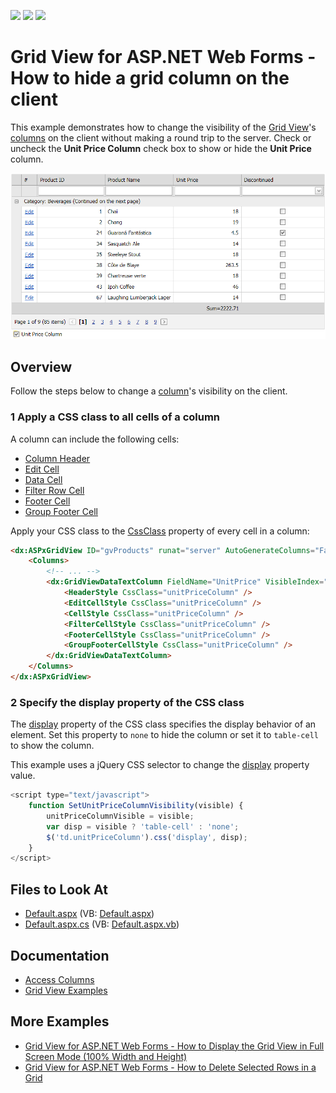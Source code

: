 <!-- default badges list -->
![](https://img.shields.io/endpoint?url=https://codecentral.devexpress.com/api/v1/VersionRange/128534364/15.1.3%2B)
[![](https://img.shields.io/badge/Open_in_DevExpress_Support_Center-FF7200?style=flat-square&logo=DevExpress&logoColor=white)](https://supportcenter.devexpress.com/ticket/details/E4580)
[![](https://img.shields.io/badge/📖_How_to_use_DevExpress_Examples-e9f6fc?style=flat-square)](https://docs.devexpress.com/GeneralInformation/403183)
<!-- default badges end -->
# Grid View for ASP.NET Web Forms - How to hide a grid column on the client

This example demonstrates how to change the visibility of the [Grid View](https://docs.devexpress.com/AspNet/5823/components/grid-view)'s [columns](https://docs.devexpress.com/AspNet/3691/components/grid-view/concepts/data-representation-basics/columns) on the client without making a round trip to the server. Check or uncheck the **Unit Price Column** check box to show or hide the **Unit Price** column.

![Hide a grid column on the client](hide-a-column.png)

## Overview

Follow the steps below to change a [column](https://docs.devexpress.com/AspNet/3691/components/grid-view/concepts/data-representation-basics/columns)'s visibility on the client.

### 1 Apply a CSS class to all cells of a column

A column can include the following cells:

* [Column Header](https://docs.devexpress.com/AspNet/3669/components/grid-view/visual-elements/column-header)
* [Edit Cell](https://docs.devexpress.com/AspNet/3680/components/grid-view/visual-elements/edit-form)
* [Data Cell](https://docs.devexpress.com/AspNet/3670/components/grid-view/visual-elements/data-cell)
* [Filter Row Cell](https://docs.devexpress.com/AspNet/3684/components/grid-view/visual-elements/filter-row)
* [Footer Cell](https://docs.devexpress.com/AspNet/3683/components/grid-view/visual-elements/footer-cell)
* [Group Footer Cell](https://docs.devexpress.com/AspNet/3815/components/grid-view/visual-elements/group-footer)

Apply your CSS class to the [CssClass](https://docs.microsoft.com/en-us/dotnet/api/system.web.ui.webcontrols.style.cssclass?view=netframework-4.8#System_Web_UI_WebControls_Style_CssClass) property of every cell in a column:

```aspx
<dx:ASPxGridView ID="gvProducts" runat="server" AutoGenerateColumns="False" DataSourceID="dsProducts" KeyFieldName="ProductID">
    <Columns>
        <!-- ... -->
        <dx:GridViewDataTextColumn FieldName="UnitPrice" VisibleIndex="4">
            <HeaderStyle CssClass="unitPriceColumn" />
            <EditCellStyle CssClass="unitPriceColumn" />
            <CellStyle CssClass="unitPriceColumn" />
            <FilterCellStyle CssClass="unitPriceColumn" />
            <FooterCellStyle CssClass="unitPriceColumn" />
            <GroupFooterCellStyle CssClass="unitPriceColumn" />
        </dx:GridViewDataTextColumn>
    </Columns>
</dx:ASPxGridView>
```

### 2 Specify the display property of the CSS class

The [display](http://www.w3schools.com/cssref/pr_class_display.asp) property of the CSS class specifies the display behavior of an element. Set this property to `none` to hide the column or set it to `table-cell` to show the column.

This example uses a jQuery CSS selector to change the [display](http://www.w3schools.com/cssref/pr_class_display.asp) property value.

```javascript
<script type="text/javascript">
    function SetUnitPriceColumnVisibility(visible) {
        unitPriceColumnVisible = visible;
        var disp = visible ? 'table-cell' : 'none';
        $('td.unitPriceColumn').css('display', disp);
    }
</script>
```

<!-- default file list -->

## Files to Look At

* [Default.aspx](./CS/WebSite/Default.aspx) (VB: [Default.aspx](./VB/WebSite/Default.aspx))
* [Default.aspx.cs](./CS/WebSite/Default.aspx.cs) (VB: [Default.aspx.vb](./VB/WebSite/Default.aspx.vb))

<!-- default file list end -->

## Documentation

* [Access Columns](https://docs.devexpress.com/AspNet/3697/components/grid-view/concepts/data-representation-basics/columns/accessing-columns)
* [Grid View Examples](https://docs.devexpress.com/AspNet/3768/components/grid-view/examples)

## More Examples

- [Grid View for ASP.NET Web Forms - How to Display the Grid View in Full Screen Mode (100% Width and Height)](https://github.com/DevExpress-Examples/grid-in-full-screen-mode-in-aspnet-web-applications)
- [Grid View for ASP.NET Web Forms - How to Delete Selected Rows in a Grid](https://github.com/DevExpress-Examples/aspxgridview-delete-selected-rows)
